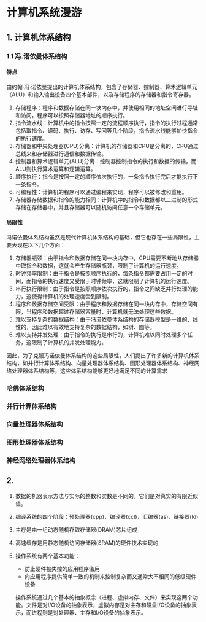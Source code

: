 # 计算机系统漫游

## 1. 计算机体系结构

### 1.1 冯.诺依曼体系结构

#### 特点

由约翰·冯·诺依曼提出的计算机体系结构，包含了存储器、控制器、算术逻辑单元（ALU）和输入输出设备四个基本部件，以及存储程序的存储器和指令寄存器。

1. 存储程序：程序和数据存储在同一块内存中，并使用相同的地址空间进行寻址和访问，程序可以按照存储器地址的顺序执行。
2. 指令流水线：计算机中的指令按照一定的流程顺序执行，指令的执行过程通常包括取指令、译码、执行、访存、写回等几个阶段，指令流水线能够加快指令的执行速度。
3. 存储器和中央处理器(CPU)分离：计算机的存储器和CPU是分离的，CPU通过总线来和存储器进行通信和数据传输。
4. 控制器和算术逻辑单元(ALU)分离：控制器控制指令的执行和数据的传输，而ALU则执行算术运算和逻辑运算。
5. 顺序执行：指令是按照一定的顺序依次执行的，一条指令执行完后才能执行下一条指令。
6. 可编程性：计算机的程序可以通过编程来实现，程序可以被修改和重用。
7. 存储器存储数据和指令的能力相同：计算机中的指令和数据都以二进制的形式存储在存储器中，并且存储器可以随机访问任意一个存储单元。

#### 局限性

冯诺依曼体系结构虽然是现代计算机体系结构的基础，但它也存在一些局限性，主要表现在以下几个方面：

1. 存储器瓶颈：由于指令和数据存储在同一块内存中，CPU需要不断地从存储器中取指令和数据，这就会产生存储器瓶颈，限制了计算机的运行速度。
2. 时钟频率限制：由于指令是按照顺序执行的，每条指令都需要占用一定的时间，而指令的执行速度又受限于时钟频率，这就限制了计算机的运行速度。
3. 串行执行限制：由于指令是按照顺序依次执行的，指令之间缺乏并行处理的能力，这使得计算机的处理速度受到限制。
4. 程序和数据存储空间受限：由于程序和数据存储在同一块内存中，存储空间有限，当程序和数据超过存储器容量时，计算机就无法处理这些数据。
5. 难以支持复杂的数据结构：由于冯诺依曼体系结构的存储器模型是一维的、线性的，因此难以有效地支持复杂的数据结构，如树、图等。
6. 难以支持并发处理：由于指令的执行是串行的，计算机难以同时处理多个任务，这限制了计算机的并发处理能力。

因此，为了克服冯诺依曼体系结构的这些局限性，人们提出了许多新的计算机体系结构，如并行计算体系结构、向量处理器体系结构、图形处理器体系结构、神经网络处理器体系结构等，这些体系结构能够更好地满足不同的计算需求

### 哈佛体系结构

### 并行计算体系结构

### 向量处理器体系结构

### 图形处理器体系结构

### 神经网络处理器体系结构

## 2. 

1. 数据的机器表示方法与实际的整数和实数是不同的。它们是对真实的有限近似值。
2. 编译系统的四个阶段：预处理器(cpp)，编译器(ccl)，汇编器(as)，链接器(ld)

3. 主存是由一组动态随机存取存储器(DRAM)芯片组成
4. 高速缓存是用静态随机访问存储器(SRAM)的硬件技术实现的

5. 操作系统有两个基本功能：

   - 防止硬件被失控的应用程序滥用
   - 向应用程序提供简单一致的机制来控制复杂而又通常大不相同的低级硬件设备

   操作系统通过几个基本的抽象概念（进程、虚拟内存、文件）来实现这两个功能。文件是对I/O设备的抽象表示，虚拟内存是对主存和磁盘I/O设备的抽象表示，而进程则是对处理器、主存和I/O设备的抽象表示。
